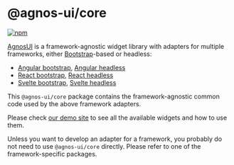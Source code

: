 # @agnos-ui/core

[![npm](https://img.shields.io/npm/v/@agnos-ui/core)](https://www.npmjs.com/package/@agnos-ui/core)

[AgnosUI](https://amadeusitgroup.github.io/AgnosUI/latest/) is a framework-agnostic widget library with adapters for multiple frameworks, either [Bootstrap](https://getbootstrap.com/)-based or headless:

- [Angular bootstrap](https://www.npmjs.com/package/@agnos-ui/angular-bootstrap), [Angular headless](https://www.npmjs.com/package/@agnos-ui/angular-headless)
- [React bootstrap](https://www.npmjs.com/package/@agnos-ui/react-bootstrap), [React headless](https://www.npmjs.com/package/@agnos-ui/react-headless)
- [Svelte bootstrap](https://www.npmjs.com/package/@agnos-ui/svelte-bootstrap), [Svelte headless](https://www.npmjs.com/package/@agnos-ui/svelte-headless)

This `@agnos-ui/core` package contains the framework-agnostic common code used by the above framework adapters.

Please check [our demo site](https://amadeusitgroup.github.io/AgnosUI/latest/) to see all the available widgets and how to use them.

Unless you want to develop an adapter for a framework, you probably do not need to use `@agnos-ui/core` directly. Please refer to one of the framework-specific packages.
